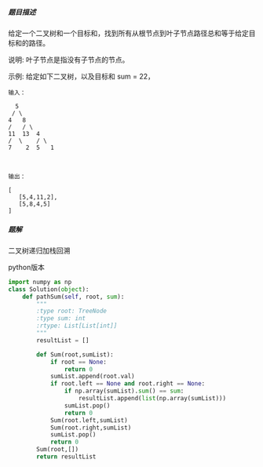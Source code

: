 ##### 题目描述
给定一个二叉树和一个目标和，找到所有从根节点到叶子节点路径总和等于给定目标和的路径。

说明: 叶子节点是指没有子节点的节点。

示例:
给定如下二叉树，以及目标和 sum = 22，
```
输入：

  5
 / \
4   8
/   / \
11  13  4
/  \    / \
7    2  5   1



输出：

[
   [5,4,11,2],
   [5,8,4,5]
]

```


##### 题解

二叉树递归加栈回溯



python版本

```python
import numpy as np
class Solution(object):
    def pathSum(self, root, sum):
        """
        :type root: TreeNode
        :type sum: int
        :rtype: List[List[int]]
        """
        resultList = [] 

        def Sum(root,sumList):
            if root == None:
                return 0
            sumList.append(root.val)
            if root.left == None and root.right == None:
                if np.array(sumList).sum() == sum:
                    resultList.append(list(np.array(sumList)))
                sumList.pop()
                return 0 
            Sum(root.left,sumList)
            Sum(root.right,sumList)
            sumList.pop()
            return 0
        Sum(root,[])
        return resultList
```



